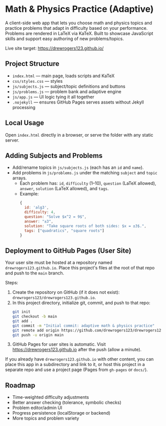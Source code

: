 # Math & Physics Practice (Adaptive)

A client-side web app that lets you choose math and physics topics and practice problems that adapt in difficulty based on your performance. Problems are rendered in LaTeX via KaTeX. Built to showcase JavaScript skills and support easy authoring of new problems/topics.

Live site target: https://drewrogers123.github.io/

## Project Structure

- `index.html` — main page, loads scripts and KaTeX
- `css/styles.css` — styles
- `js/subjects.js` — subject/topic definitions and buttons
- `js/problems.js` — problem bank and adaptive engine
- `js/app.js` — UI logic tying it all together
- `.nojekyll` — ensures GitHub Pages serves assets without Jekyll processing

## Local Usage

Open `index.html` directly in a browser, or serve the folder with any static server.

## Adding Subjects and Problems

- Add/rename topics in `js/subjects.js` (each has an `id` and `name`).
- Add problems in `js/problems.js` under the matching `subject` and `topic` arrays.
  - Each problem has: `id`, `difficulty` (1–10), `question` (LaTeX allowed), `answer`, `solution` (LaTeX allowed), and `tags`.
  - Example:
    ```js
    {
      id: 'alg3',
      difficulty: 4,
      question: "Solve $x^2 = 9$",
      answer: "±3",
      solution: "Take square roots of both sides: $x = ±3$.",
      tags: ["quadratics", "square roots"]
    }
    ```

## Deployment to GitHub Pages (User Site)

Your user site must be hosted at a repository named `drewrogers123.github.io`. Place this project's files at the root of that repo and push to the `main` branch.

Steps:
1. Create the repository on GitHub (if it does not exist): `drewrogers123/drewrogers123.github.io`.
2. In this project directory, initialize git, commit, and push to that repo:
   ```bash
   git init
   git checkout -b main
   git add .
   git commit -m "Initial commit: adaptive math & physics practice"
   git remote add origin https://github.com/drewrogers123/drewrogers123.github.io.git
   git push -u origin main
   ```
3. GitHub Pages for user sites is automatic. Visit https://drewrogers123.github.io after the push (allow a minute).

If you already have `drewrogers123.github.io` with other content, you can place this app in a subdirectory and link to it, or host this project in a separate repo and use a project page (Pages from `gh-pages` or `docs/`).

## Roadmap

- Time-weighted difficulty adjustments
- Better answer checking (tolerance, symbolic checks)
- Problem editor/admin UI
- Progress persistence (localStorage or backend)
- More topics and problem variety
